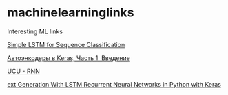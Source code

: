 # machinelearninglinks
Interesting ML links


[Simple LSTM for Sequence Classification](https://machinelearningmastery.com/sequence-classification-lstm-recurrent-neural-networks-python-keras/)

[Автоэнкодеры в Keras, Часть 1: Введение](https://habrahabr.ru/post/331382/)

[UCU - RNN](https://github.com/udsclub/ucu_sentiment/blob/master/lecture3/RNNs.ipynb)

[ext Generation With LSTM Recurrent Neural Networks in Python with Keras](https://machinelearningmastery.com/text-generation-lstm-recurrent-neural-networks-python-keras/)
